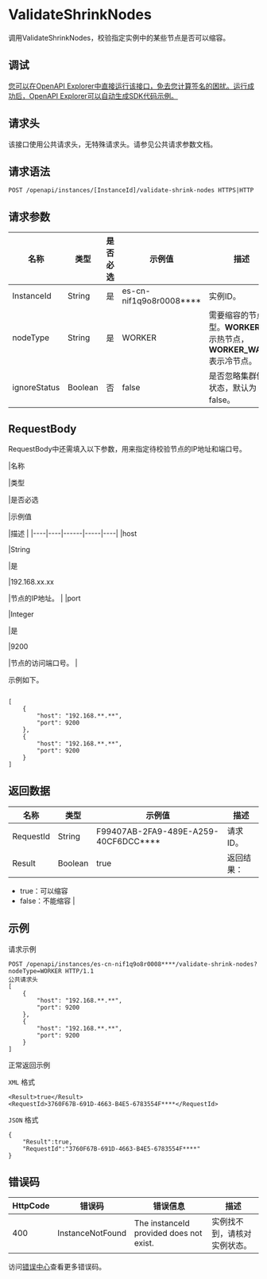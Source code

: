 # ValidateShrinkNodes

调用ValidateShrinkNodes，校验指定实例中的某些节点是否可以缩容。

## 调试

[您可以在OpenAPI Explorer中直接运行该接口，免去您计算签名的困扰。运行成功后，OpenAPI Explorer可以自动生成SDK代码示例。](https://api.aliyun.com/#product=elasticsearch&api=ValidateShrinkNodes&type=ROA&version=2017-06-13)

## 请求头

该接口使用公共请求头，无特殊请求头。请参见公共请求参数文档。

## 请求语法

```
POST /openapi/instances/[InstanceId]/validate-shrink-nodes HTTPS|HTTP
```

## 请求参数

|名称|类型|是否必选|示例值|描述|
|--|--|----|---|--|
|InstanceId|String|是|es-cn-nif1q9o8r0008\*\*\*\*|实例ID。 |
|nodeType|String|是|WORKER|需要缩容的节点类型。**WORKER**表示热节点，**WORKER\_WARM**表示冷节点。 |
|ignoreStatus|Boolean|否|false|是否忽略集群健康状态，默认为false。 |

## RequestBody

RequestBody中还需填入以下参数，用来指定待校验节点的IP地址和端口号。

|名称

|类型

|是否必选

|示例值

|描述 |
|----|----|------|-----|----|
|host

|String

|是

|192.168.xx.xx

|节点的IP地址。 |
|port

|Integer

|是

|9200

|节点的访问端口号。 |

示例如下。

```

[
	{
		"host": "192.168.**.**",
		"port": 9200
	},
	{
		"host": "192.168.**.**",
		"port": 9200
	}
]

```

## 返回数据

|名称|类型|示例值|描述|
|--|--|---|--|
|RequestId|String|F99407AB-2FA9-489E-A259-40CF6DCC\*\*\*\*|请求ID。 |
|Result|Boolean|true|返回结果：

 -   true：可以缩容
-   false：不能缩容 |

## 示例

请求示例

```
POST /openapi/instances/es-cn-nif1q9o8r0008****/validate-shrink-nodes?nodeType=WORKER HTTP/1.1
公共请求头
[
	{
		"host": "192.168.**.**",
		"port": 9200
	},
	{
		"host": "192.168.**.**",
		"port": 9200
	}
]
```

正常返回示例

`XML` 格式

```
<Result>true</Result>
<RequestId>3760F67B-691D-4663-B4E5-6783554F****</RequestId>
```

`JSON` 格式

```
{
    "Result":true,
    "RequestId":"3760F67B-691D-4663-B4E5-6783554F****"
}
```

## 错误码

|HttpCode|错误码|错误信息|描述|
|--------|---|----|--|
|400|InstanceNotFound|The instanceId provided does not exist.|实例找不到，请核对实例状态。|

访问[错误中心](https://error-center.aliyun.com/status/product/elasticsearch)查看更多错误码。


